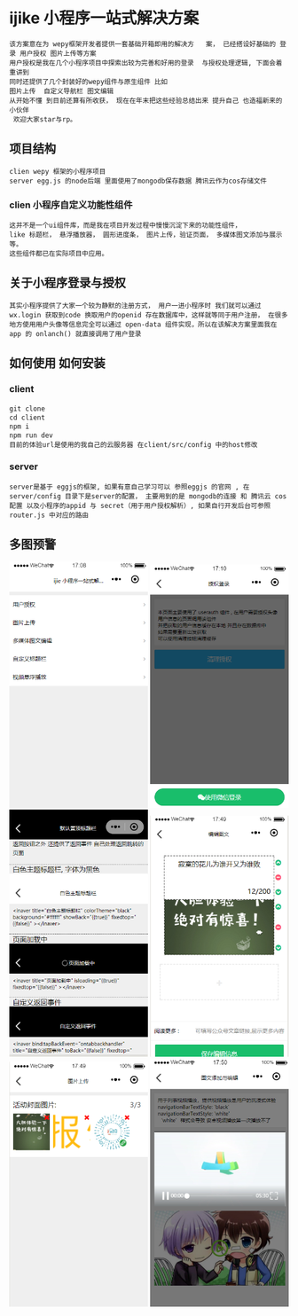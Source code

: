 # ijike 小程序一站式解决方案
    该方案意在为 wepy框架开发者提供一套基础开箱即用的解决方   案， 已经搭设好基础的 登录 用户授权 图片上传等方案
    用户授权是我在几个小程序项目中探索出较为完善和好用的登录  与授权处理逻辑, 下面会着重讲到
    同时还提供了几个封装好的wepy组件与原生组件 比如
    图片上传  自定义导航栏 图文编辑
    从开始不懂 到目前还算有所收获， 现在在年末把这些经验总结出来 提升自己 也造福新来的小伙伴
     欢迎大家star与rp。

## 项目结构

    clien wepy 框架的小程序项目
    server egg.js 的node后端 里面使用了mongodb保存数据 腾讯云作为cos存储文件

### clien 小程序自定义功能性组件

    这并不是一个ui组件库，而是我在项目开发过程中慢慢沉淀下来的功能性组件，
    like 标题栏， 悬浮播放器， 圆形进度条， 图片上传，验证页面， 多媒体图文添加与展示等。
    这些组件都已在实际项目中应用。
  
## 关于小程序登录与授权
    
    其实小程序提供了大家一个较为静默的注册方式， 用户一进小程序时 我们就可以通过 wx.login 获取到code 换取用户的openid 存在数据库中，这样就等同于用户注册， 在很多地方使用用户头像等信息完全可以通过 open-data 组件实现，所以在该解决方案里面我在 app 的 onlanch() 就直接调用了用户登录  



##  如何使用 如何安装

### client    

    git clone 
    cd client
    npm i
    npm run dev
    目前的体验url是使用的我自己的云服务器 在client/src/config 中的host修改

### server

    server是基于 eggjs的框架, 如果有意自己学习可以 参照eggjs 的官网 , 在server/config 目录下是server的配置， 主要用到的是 mongodb的连接 和 腾讯云 cos配置 以及小程序的appid 与 secret（用于用户授权解析）, 如果自行开发后台可参照 router.js 中对应的路由

    

## 多图预警
<img src="./img/cover.png" width="250" height="" alt="封面"></img>
<img src="./img/auth.png" width="250" height="" alt="认证"></img>
<img src="./img/title.png" width="250" height="" alt="标题"></img>
<img src="./img/medie.png" width="250" height="" alt="多媒体"></img>
<img src="./img/upload.png" width="250" height="" alt="上传"></img>
<img src="./img/video.png" width="250" height="" alt="视频"></img>

    